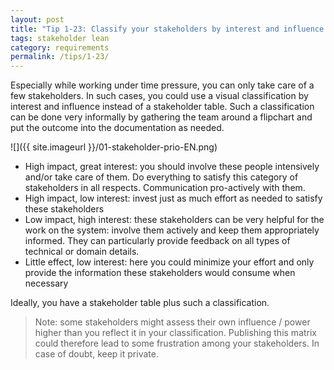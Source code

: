 ```yaml
---
layout: post
title: "Tip 1-23: Classify your stakeholders by interest and influence!"
tags: stakeholder lean
category: requirements
permalink: /tips/1-23/
---
```


Especially while working under time pressure, you can only take care of
a few stakeholders. In such cases, you could use a visual classification
by interest and influence instead of a stakeholder table.
Such a classification can be done very informally by gathering the team
around a flipchart and put the outcome into the documentation as needed.

![]({{ site.imageurl }}/01-stakeholder-prio-EN.png)

 * High impact, great interest: you should involve these people intensively and/or take care of them. Do everything to satisfy this category of stakeholders in all respects. Communication pro-actively with them.
 * High impact, low interest: invest just as much effort as needed to satisfy these stakeholders
 * Low impact, high interest: these stakeholders can be very helpful for the work on the system: involve them actively and keep them appropriately informed. They can particularly provide feedback on all types of technical or domain details.
 * Little effect, low interest: here you could minimize your effort and only provide the information these stakeholders would consume when necessary

Ideally, you have a stakeholder table plus such a classification.

>Note: some stakeholders might assess their own influence / power higher than
you reflect it in your classification. Publishing this matrix could therefore lead to some frustration among your stakeholders. In case of doubt, keep it private.
